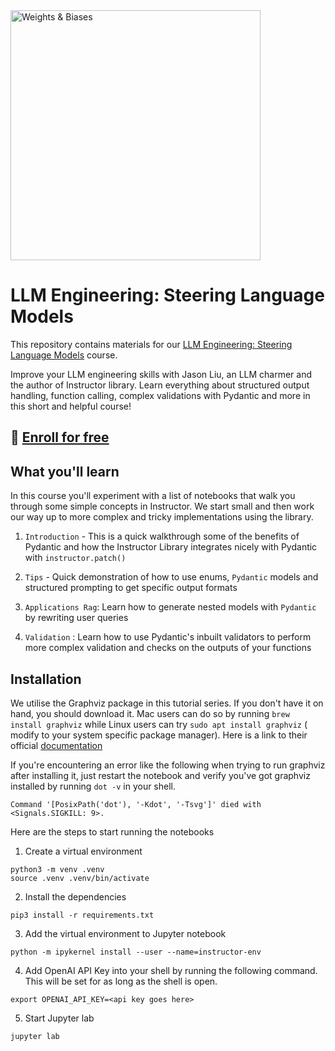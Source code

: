 <img src="https://i.imgur.com/gb6B4ig.png" width="400" alt="Weights & Biases" />

# LLM Engineering: Steering Language Models

This repository contains materials for our [LLM Engineering: Steering Language Models](https://www.wandb.courses/courses/steering-language-models) course. 

Improve your LLM engineering skills with Jason Liu, an LLM charmer and the author of Instructor library. Learn everything about structured output handling, function calling, complex validations with Pydantic and more in this short and helpful course!

## 🚀 [Enroll for free](https://www.wandb.courses/courses/steering-language-models)

## What you'll learn

In this course you'll experiment with a list of notebooks that walk you through some simple concepts in Instructor. We start small and then work our way up to more complex and tricky implementations using the library.

1. `Introduction` - This is a quick walkthrough some of the benefits of Pydantic and how the Instructor Library integrates nicely with Pydantic with `instructor.patch()`

2. `Tips` - Quick demonstration of how to use enums, `Pydantic` models and structured prompting to get specific output formats

3. `Applications Rag`: Learn how to generate nested models with `Pydantic` by rewriting user queries

4. `Validation` : Learn how to use Pydantic's inbuilt validators to perform more complex validation and checks on the outputs of your functions

## Installation

We utilise the Graphviz package in this tutorial series. If you don't have it on hand, you should download it. Mac users can do so by running `brew install graphviz` while Linux users can try `sudo apt install graphviz` ( modify to your system specific package manager). Here is a link to their official [documentation](https://graphviz.org/download/)

If you're encountering an error like the following when trying to run graphviz after installing it, just restart the notebook and verify you've got graphviz installed by running `dot -v` in your shell.

```
Command '[PosixPath('dot'), '-Kdot', '-Tsvg']' died with <Signals.SIGKILL: 9>.
```

Here are the steps to start running the notebooks

1. Create a virtual environment

```
python3 -m venv .venv
source .venv .venv/bin/activate
```

2. Install the dependencies

```
pip3 install -r requirements.txt
```

3. Add the virtual environment to Jupyter notebook

```
python -m ipykernel install --user --name=instructor-env
```

4. Add OpenAI API Key into your shell by running the following command. This will be set for as long as the shell is open.

```
export OPENAI_API_KEY=<api key goes here>
```

5. Start Jupyter lab

```
jupyter lab
```
